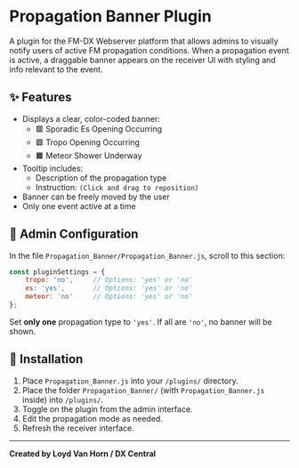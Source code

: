 # Propagation Banner Plugin

A plugin for the FM-DX Webserver platform that allows admins to visually notify users of active FM propagation conditions. When a propagation event is active, a draggable banner appears on the receiver UI with styling and info relevant to the event.

## ✨ Features

- Displays a clear, color-coded banner:
  - 🟥 Sporadic Es Opening Occurring
  - 🟩 Tropo Opening Occurring
  - 🟧 Meteor Shower Underway
- Tooltip includes:
  - Description of the propagation type
  - Instruction: `(Click and drag to reposition)`
- Banner can be freely moved by the user
- Only one event active at a time

## 🔧 Admin Configuration

In the file `Propagation_Banner/Propagation_Banner.js`, scroll to this section:

```js
const pluginSettings = {
    tropo: 'no',     // Options: 'yes' or 'no'
    es: 'yes',       // Options: 'yes' or 'no'
    meteor: 'no'     // Options: 'yes' or 'no'
};
```

Set **only one** propagation type to `'yes'`. If all are `'no'`, no banner will be shown.

## 📁 Installation

1. Place `Propagation_Banner.js` into your `/plugins/` directory.
2. Place the folder `Propagation_Banner/` (with `Propagation_Banner.js` inside) into `/plugins/`.
3. Toggle on the plugin from the admin interface.
4. Edit the propagation mode as needed.
5. Refresh the receiver interface.

---

**Created by Loyd Van Horn / DX Central**

